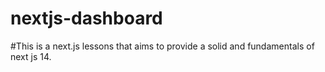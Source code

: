 # nextjs-dashboard
#This is a next.js lessons that aims to provide a solid and fundamentals of next js 14.
